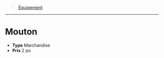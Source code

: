 ﻿---
!EquipmentItem
Type: Marchandise
Price: 2 po
Id: equipment_hd.md#mouton
ParentLink: equipment_hd.md#Équipement
Name: Mouton
ParentName: Équipement
NameLevel: 1
Attributes: {}
AttributesDictionary: >+
  {}

---
> [Équipement](hd_equipment.md)

---

# Mouton

- **Type** Marchandise
- **Prix** 2 po

